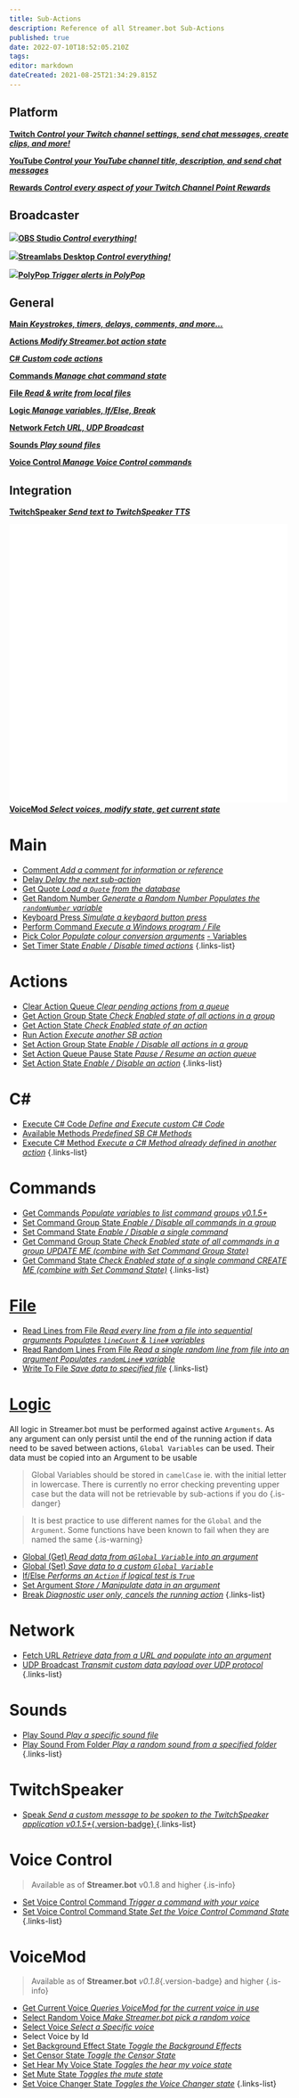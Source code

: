 ```yaml
---
title: Sub-Actions
description: Reference of all Streamer.bot Sub-Actions
published: true
date: 2022-07-10T18:52:05.210Z
tags: 
editor: markdown
dateCreated: 2021-08-25T21:34:29.815Z
---
```



## Platform
<section class="btn-grid my-5">
    
  [<i class="mdi mdi-twitch text--twitch"></i> **Twitch *Control your Twitch channel settings, send chat messages, create clips, and more!***](/en/Sub-Actions/Twitch)
  
  [<i class="mdi mdi-youtube text--youtube"></i>**YouTube *Control your YouTube channel title, description, and send chat messages***](/en/Sub-Actions/YouTube)
  
</section>
<section class="btn-grid my-5">
    
  [<i class="mdi mdi-twitch text--twitch"></i>**Rewards *Control every aspect of your Twitch Channel Point Rewards***](/en/Sub-Actions/Rewards)
  
</section>


## Broadcaster
<section class="btn-grid my-5">
    
  [<img src="https://streamer.bot/img/integrations/obs.svg"/>**OBS Studio *Control everything!***](/en/Sub-Actions/OBS)
  
  [<img src="https://streamer.bot/img/integrations/streamlabs.png"/>**Streamlabs Desktop *Control everything!***](/en/Sub-Actions/Streamlabs-Desktop)
  
  [<img src="https://streamer.bot/img/integrations/polypop.png"/>**PolyPop *Trigger alerts in PolyPop***](/en/Sub-Actions/PolyPop)
  
</section>


## General
<section class="btn-grid my-5">
    
  [<i class="mdi mdi-view-agenda primary--text"></i>**Main *Keystrokes, timers, delays, comments, and more...***](/en/Sub-Actions/Main)
  
  [<i class="mdi mdi-lightning-bolt primary--text"></i>**Actions *Modify Streamer.bot action state***](/en/Sub-Actions/Actions)
  
  [<i class="mdi mdi-code-braces primary--text"></i>**C# *Custom code actions***](/en/Sub-Actions/CSharp)
  
  [<i class="mdi mdi-comment-alert primary--text"></i>**Commands *Manage chat command state***](/en/Sub-Actions/CSharp)
  
  [<i class="mdi mdi-file-code primary--text"></i>**File *Read &amp; write from local files***](/en/Sub-Actions/File)
  
  [<i class="mdi mdi-state-machine primary--text"></i>**Logic *Manage variables, If/Else, Break***](/en/Sub-Actions/Logic)
  
  [<i class="mdi mdi-network primary--text"></i>**Network *Fetch URL, UDP Broadcast***](/en/Sub-Actions/Network)
  
  [<i class="mdi mdi-volume-high primary--text"></i>**Sounds *Play sound files***](/en/Sub-Actions/Sounds)
  
  [<i class="mdi mdi-account-voice primary--text"></i>**Voice Control *Manage Voice Control commands***](/en/Sub-Actions/Voice-Control)
  
</section>


## Integration
<section class="btn-grid my-5">
  
  [<i class="mdi mdi-speaker text--twitch"></i>**TwitchSpeaker *Send text to TwitchSpeaker TTS***](/en/Sub-Actions/TwitchSpeaker)
  
  [<img src="/logos/voicemod.png"/>**VoiceMod *Select voices, modify state, get current state***](/en/Sub-Actions/Logic)
  
</section>


# Main
* [Comment *Add a comment for information or reference*](/Sub-Actions/Comment)
* [Delay *Delay the next sub-action*](/Sub-Actions/Delay)
* [Get Quote *Load a `Quote` from the database*](/Sub-Actions/Get-Quote)
* [Get Random Number *Generate a Random Number* *Populates the `randomNumber` variable*](/Sub-Actions/Get-Random-Number)
* [Keyboard Press *Simulate a keybaord button press*](/Sub-Actions/Keyboard-Press)
* [Perform Command *Execute a Windows program / File*](/Sub-Actions/Perform-Command)
* [Pick Color *Populate colour conversion arguments*](/Sub-Actions/Pick-Color) [ - Variables](/Variables#pick-color)
* [Set Timer State *Enable / Disable timed actions*](/Sub-Actions/Set-Timer-State)
{.links-list}


# Actions
* [Clear Action Queue *Clear pending actions from a queue*](/Sub-Actions/Clear-Action-Queue)
* [Get Action Group State  *Check Enabled state of all actions in a group*](/Sub-Actions/action-group-state)
* [Get Action State *Check Enabled state of an action*](/en/Sub-Actions/Get-Action-State)
* [Run Action *Execute another SB action*](/Sub-Actions/Do-Action)
* [Set Action Group State  *Enable / Disable all actions in a group*](/Sub-Actions/action-group-state)
* [Set Action Queue Pause State *Pause / Resume an action queue*](/en/Sub-Actions/Set-Action-Queue-Pause-State)
* [Set Action State *Enable / Disable an action*](/Sub-Actions/action-state)
{.links-list}

# C#
* [Execute C# Code *Define and Execute custom C# Code*](/Sub-Actions/Code/Execute-CSharp-Code)
* [Available Methods *Predefined SB C# Methods*](/Sub-Actions/Code/Execute-CSharp-Code/Available-Methods)
* [Execute C# Method *Execute a C# Method already defined in another action*](/Sub-Actions/Code/Execute-CSharp-Method)
{.links-list}

# Commands
* [Get Commands *Populate variables to list command groups* *v0.1.5+* ](/en/Sub-Actions/Commands/Get-Commands)
* [Set Command Group State *Enable / Disable all commands in a group*](/Sub-Actions/command-group-state)
* [Set Command State *Enable / Disable a single command*](/Sub-Actions/Get-Command-State)
* [Get Command Group State *Check Enabled state of all commands in a group* *UPDATE ME (combine with Set Command Group State)*](/Sub-Actions/command-group-state)
* [Get Command State *Check Enabled state of a single command* *CREATE ME (combine with Set Command State)*](/Sub-Actions/Get-Command-State)
{.links-list}

# [File](/en/Sub-Actions/File)
* [Read Lines from File *Read every line from a file into sequential arguments* *Populates `lineCount` & `line#` variables*](/Sub-Actions/File#read-rines-from-file)
* [Read Random Lines From File *Read a single random line from file into an argument* *Populates `randomLine#` variable*](/en/Sub-Actions/File#read-random-line-from-file)
* [Write To File *Save data to specified file*](/en/Sub-Actions/File#write-to-file)
{.links-list}

# [Logic](/en/Sub-Actions/Logic)

All logic in Streamer.bot must be performed against active `Arguments`. As any argument can only persist until the end of the running action if data need to be saved between actions, `Global Variables` can be used. Their data must be copied into an Argument to be usable

> Global Variables should be stored in `camelCase` ie. with the initial letter in lowercase. 
There is currently no error checking preventing upper case but the data will not be retrievable by sub-actions if you do 
{.is-danger}

> It is best practice to use different names for the `Global` and the `Argument`. 
Some functions have been known to fail when they are named the same
{.is-warning}

* [Global (Get) *Read data from a`Global Variable` into an argument*](/en/Sub-Actions/Logic/Global-Variables#global-get)
* [Global (Set) *Save data to a custom `Global Variable`*](/en/Sub-Actions/Logic/Global-Variables#global-set)
* [If/Else *Performs an `Action` if logical test is `True`*](/en/Sub-Actions/Logic/if-else)
* [Set Argument *Store / Manipulate data in an argument*](/Sub-Actions/Logic/Set-Argument)
* [Break *Diagnostic user only, cancels the running action*](/Sub-Actions/Logic/Break)
{.links-list}

# Network
* [Fetch URL *Retrieve data from a URL and populate into an argument*](/Sub-Actions/Network/Fetch-URL)
* [UDP Broadcast *Transmit custom data payload over UDP protocol*](/Sub-Actions/Network/UDP-Broadcast)
{.links-list}



# Sounds
* [Play Sound *Play a specific sound file*](/Sub-Actions/Sounds#play-sound)
* [Play Sound From Folder *Play a random sound from a specified folder*](/en/Sub-Actions/Sounds#play-sounds-from-folder)
{.links-list}

# TwitchSpeaker
* [Speak *Send a custom message to be spoken to the TwitchSpeaker application* *v0.1.5+*{.version-badge} ](/Sub-Actions/TwitchSpeaker/Speak)
{.links-list}

# Voice Control
> Available as of **Streamer.bot** v0.1.8 and higher
{.is-info}
* [Set Voice Control Command *Trigger a command with your voice*](/en/Sub-Actions/Set-Voice-Control-Command)
* [Set Voice Control Command State *Set the Voice Control Command State*](/en/Sub-Actions/Set-Voice-Control-Command-State)
{.links-list}

# VoiceMod
> Available as of **Streamer.bot** *v0.1.8*{.version-badge} and higher
{.is-info}
* [Get Current Voice *Queries VoiceMod for the current voice in use*](/en/Sub-Actions/VoiceMod/Get-Current-Voice)
* [Select Random Voice *Make Streamer.bot pick a random voice* ](/en/Sub-Actions/VoiceMod/Select-Random-Voice)
* [Select Voice *Select a Specific voice* ](/en/Sub-Actions/VoiceMod/Select-Voice)
* Select Voice by Id
* [Set Background Effect State *Toggle the Background Effects*](/en/Sub-Actions/VoiceMod/Set-Background-Effect-State)
* [Set Censor State *Toggle the Censor State*](/en/Sub-Actions/VoiceMod/Set-Censor-State)
* [Set Hear My Voice State *Toggles the hear my voice state*](/en/Sub-Actions/VoiceMod/Set-Hear-My-Voice-State)
* [Set Mute State *Toggles the mute state*](/en/Sub-Actions/VoiceMod/Set-Mute-State)
* [Set Voice Changer State *Toggles the Voice Changer state*](/en/Sub-Actions/VoiceMod/Set-Voice-Changer-State)
{.links-list}
